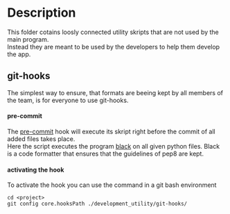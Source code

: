 # Description
This folder cotains loosly connected utility skripts that are not used by the main program.<br>
Instead they are meant to be used by the developers to help them develop the app.

## git-hooks
The simplest way to ensure, that formats are beeing kept by all members of the team, is for everyone to use git-hooks.
#### pre-commit
The [pre-commit](./git-hooks/pre-commit) hook will execute its skript right before the commit of all added files takes place. <br>
Here the script executes the program [black](https://pypi.org/project/black/) on all given python files. Black is a code formatter that ensures that the guidelines of pep8 are kept.
#### activating the hook
To activate the hook you can use the command in a git bash environment<br>

    cd <project>
    git config core.hooksPath ./development_utility/git-hooks/
